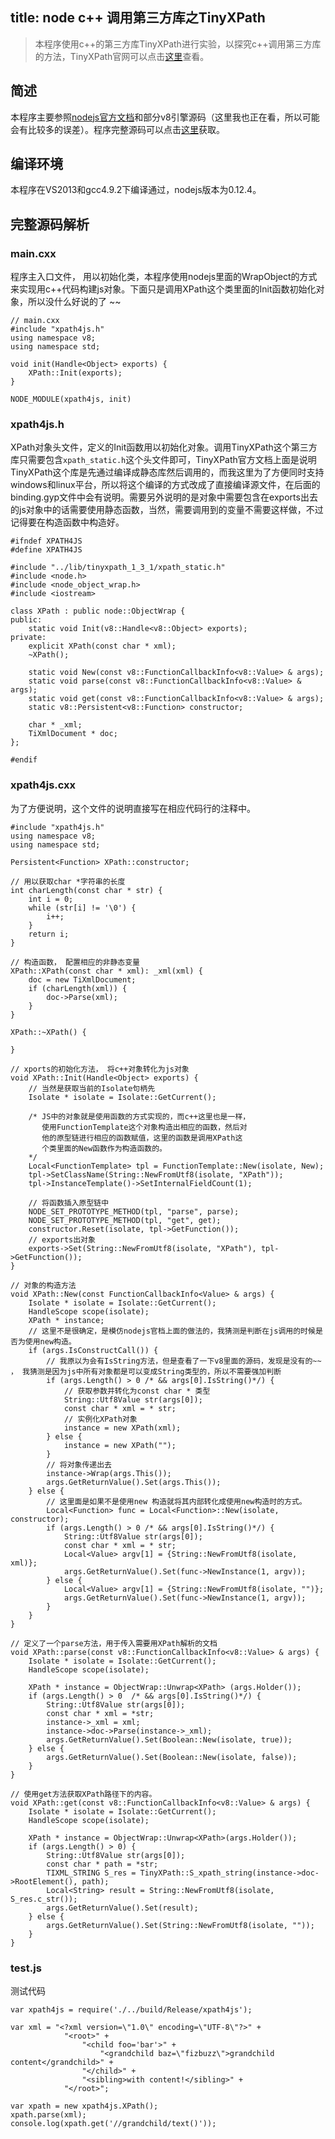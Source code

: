 title: node c++ 调用第三方库之TinyXPath
---
> 本程序使用c++的第三方库TinyXPath进行实验，以探究c++调用第三方库的方法，TinyXPath官网可以点击[这里](http://tinyxpath.sourceforge.net/)查看。

## 简述
本程序主要参照[nodejs官方文档](https://nodejs.org/documentation/)和部分v8引擎源码（这里我也正在看，所以可能会有比较多的误差）。程序完整源码可以点击[这里](https://github.com/vincent-zheng/xpath4js)获取。

## 编译环境
本程序在VS2013和gcc4.9.2下编译通过，nodejs版本为0.12.4。

## 完整源码解析

### main.cxx
程序主入口文件， 用以初始化类，本程序使用nodejs里面的WrapObject的方式来实现用c++代码构建js对象。下面只是调用XPath这个类里面的Init函数初始化对象，所以没什么好说的了 ~~
```
// main.cxx
#include "xpath4js.h"
using namespace v8;
using namespace std;

void init(Handle<Object> exports) {
	XPath::Init(exports);
}

NODE_MODULE(xpath4js, init)
```
 
### xpath4js.h
XPath对象头文件，定义的Init函数用以初始化对象。调用TinyXPath这个第三方库只需要包含`xpath_static.h`这个头文件即可，TinyXPath官方文档上面是说明TinyXPath这个库是先通过编译成静态库然后调用的，而我这里为了方便同时支持windows和linux平台，所以将这个编译的方式改成了直接编译源文件，在后面的binding.gyp文件中会有说明。需要另外说明的是对象中需要包含在exports出去的js对象中的话需要使用静态函数，当然，需要调用到的变量不需要这样做，不过记得要在构造函数中构造好。

```
#ifndef XPATH4JS
#define XPATH4JS

#include "../lib/tinyxpath_1_3_1/xpath_static.h"
#include <node.h>
#include <node_object_wrap.h>
#include <iostream>

class XPath : public node::ObjectWrap {
public:
	static void Init(v8::Handle<v8::Object> exports);
private:
	explicit XPath(const char * xml);
	~XPath();

	static void New(const v8::FunctionCallbackInfo<v8::Value> & args);
	static void parse(const v8::FunctionCallbackInfo<v8::Value> & args);
	static void get(const v8::FunctionCallbackInfo<v8::Value> & args);
	static v8::Persistent<v8::Function> constructor;

	char * _xml;
	TiXmlDocument * doc;
};

#endif 
```

### xpath4js.cxx

为了方便说明，这个文件的说明直接写在相应代码行的注释中。

```
#include "xpath4js.h"
using namespace v8;
using namespace std;

Persistent<Function> XPath::constructor;

// 用以获取char *字符串的长度
int charLength(const char * str) {
	int i = 0;
	while (str[i] != '\0') {
		i++;
	}
	return i;
}

// 构造函数， 配置相应的非静态变量
XPath::XPath(const char * xml): _xml(xml) {
	doc = new TiXmlDocument;
	if (charLength(xml)) {
		doc->Parse(xml);
	}
}

XPath::~XPath() {

}

// xports的初始化方法， 将c++对象转化为js对象
void XPath::Init(Handle<Object> exports) {
    // 当然是获取当前的Isolate句柄先
	Isolate * isolate = Isolate::GetCurrent();

    /* JS中的对象就是使用函数的方式实现的，而c++这里也是一样， 
       使用FunctionTemplate这个对象构造出相应的函数，然后对
       他的原型链进行相应的函数赋值，这里的函数是调用XPath这
       个类里面的New函数作为构造函数的。
    */
	Local<FunctionTemplate> tpl = FunctionTemplate::New(isolate, New);
	tpl->SetClassName(String::NewFromUtf8(isolate, "XPath"));
	tpl->InstanceTemplate()->SetInternalFieldCount(1);

    // 将函数插入原型链中
	NODE_SET_PROTOTYPE_METHOD(tpl, "parse", parse);
	NODE_SET_PROTOTYPE_METHOD(tpl, "get", get);
	constructor.Reset(isolate, tpl->GetFunction());
    // exports出对象
	exports->Set(String::NewFromUtf8(isolate, "XPath"), tpl->GetFunction());
}

// 对象的构造方法
void XPath::New(const FunctionCallbackInfo<Value> & args) {
	Isolate * isolate = Isolate::GetCurrent();
	HandleScope scope(isolate);
	XPath * instance;
    // 这里不是很确定，是模仿nodejs官档上面的做法的，我猜测是判断在js调用的时候是否为使用new构造。
	if (args.IsConstructCall()) {
		// 我原以为会有IsString方法，但是查看了一下v8里面的源码，发现是没有的~~ ， 我猜测是因为js中所有对象都是可以变成String类型的，所以不需要强加判断
		if (args.Length() > 0 /* && args[0].IsString()*/) {
            // 获取参数并转化为const char * 类型
			String::Utf8Value str(args[0]);
			const char * xml = * str;
            // 实例化XPath对象
			instance = new XPath(xml);
		} else {
			instance = new XPath("");
		}
        // 将对象传递出去
		instance->Wrap(args.This());
		args.GetReturnValue().Set(args.This());
	} else {
        // 这里面是如果不是使用new 构造就将其内部转化成使用new构造时的方式。
		Local<Function> func = Local<Function>::New(isolate, constructor);
		if (args.Length() > 0 /* && args[0].IsString()*/) {
			String::Utf8Value str(args[0]);
			const char * xml = * str;
			Local<Value> argv[1] = {String::NewFromUtf8(isolate, xml)};
			args.GetReturnValue().Set(func->NewInstance(1, argv));
		} else {
			Local<Value> argv[1] = {String::NewFromUtf8(isolate, "")};
			args.GetReturnValue().Set(func->NewInstance(1, argv));
		}
	}
}

// 定义了一个parse方法，用于传入需要用XPath解析的文档
void XPath::parse(const v8::FunctionCallbackInfo<v8::Value> & args) {
	Isolate * isolate = Isolate::GetCurrent();
	HandleScope scope(isolate);

	XPath * instance = ObjectWrap::Unwrap<XPath> (args.Holder());
	if (args.Length() > 0  /* && args[0].IsString()*/) {
		String::Utf8Value str(args[0]);
		const char * xml = *str;
		instance->_xml = xml;
		instance->doc->Parse(instance->_xml);
		args.GetReturnValue().Set(Boolean::New(isolate, true));
	} else {
		args.GetReturnValue().Set(Boolean::New(isolate, false));
	}
}

// 使用get方法获取XPath路径下的内容。
void XPath::get(const v8::FunctionCallbackInfo<v8::Value> & args) {
	Isolate * isolate = Isolate::GetCurrent();
	HandleScope scope(isolate);

	XPath * instance = ObjectWrap::Unwrap<XPath>(args.Holder());
	if (args.Length() > 0) {
		String::Utf8Value str(args[0]);
		const char * path = *str;
		TIXML_STRING S_res = TinyXPath::S_xpath_string(instance->doc->RootElement(), path);
		Local<String> result = String::NewFromUtf8(isolate, S_res.c_str());
		args.GetReturnValue().Set(result);
	} else {
		args.GetReturnValue().Set(String::NewFromUtf8(isolate, ""));
	}
}
```

### test.js

测试代码

```
var xpath4js = require('./../build/Release/xpath4js');

var xml = "<?xml version=\"1.0\" encoding=\"UTF-8\"?>" +
           	"<root>" +
                "<child foo='bar'>" +
                    "<grandchild baz=\"fizbuzz\">grandchild content</grandchild>" +
                "</child>" +
                "<sibling>with content!</sibling>" + 
           	"</root>";

var xpath = new xpath4js.XPath();
xpath.parse(xml);
console.log(xpath.get('//grandchild/text()'));

```